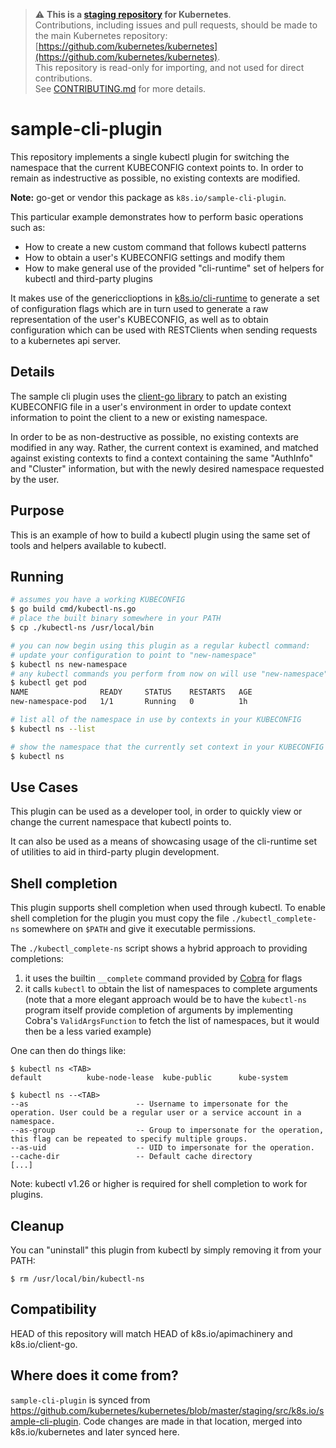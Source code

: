 > ⚠️ **This is a [staging repository](https://git.k8s.io/kubernetes/staging#external-repository-staging-area) for Kubernetes**.  
> Contributions, including issues and pull requests, should be made to the main Kubernetes repository: [https://github.com/kubernetes/kubernetes](https://github.com/kubernetes/kubernetes).  
> This repository is read-only for importing, and not used for direct contributions.  
> See [CONTRIBUTING.md](./CONTRIBUTING.md) for more details.

# sample-cli-plugin

This repository implements a single kubectl plugin for switching the namespace
that the current KUBECONFIG context points to. In order to remain as indestructive
as possible, no existing contexts are modified.

**Note:** go-get or vendor this package as `k8s.io/sample-cli-plugin`.

This particular example demonstrates how to perform basic operations such as:

* How to create a new custom command that follows kubectl patterns
* How to obtain a user's KUBECONFIG settings and modify them
* How to make general use of the provided "cli-runtime" set of helpers for kubectl and third-party plugins

It makes use of the genericclioptions in [k8s.io/cli-runtime](https://github.com/kubernetes/cli-runtime)
to generate a set of configuration flags which are in turn used to generate a raw representation of
the user's KUBECONFIG, as well as to obtain configuration which can be used with RESTClients when sending
requests to a kubernetes api server.

## Details

The sample cli plugin uses the [client-go library](https://github.com/kubernetes/client-go/tree/master/tools/clientcmd) to patch an existing KUBECONFIG file in a user's environment in order to update context information to point the client to a new or existing namespace.

In order to be as non-destructive as possible, no existing contexts are modified in any way. Rather, the current context is examined, and matched against existing contexts to find a context containing the same "AuthInfo" and "Cluster" information, but with the newly desired namespace requested by the user.

## Purpose

This is an example of how to build a kubectl plugin using the same set of tools and helpers available to kubectl.

## Running

```sh
# assumes you have a working KUBECONFIG
$ go build cmd/kubectl-ns.go
# place the built binary somewhere in your PATH
$ cp ./kubectl-ns /usr/local/bin

# you can now begin using this plugin as a regular kubectl command:
# update your configuration to point to "new-namespace"
$ kubectl ns new-namespace
# any kubectl commands you perform from now on will use "new-namespace"
$ kubectl get pod
NAME                READY     STATUS    RESTARTS   AGE
new-namespace-pod   1/1       Running   0          1h

# list all of the namespace in use by contexts in your KUBECONFIG
$ kubectl ns --list

# show the namespace that the currently set context in your KUBECONFIG points to
$ kubectl ns
```

## Use Cases

This plugin can be used as a developer tool, in order to quickly view or change the current namespace
that kubectl points to.

It can also be used as a means of showcasing usage of the cli-runtime set of utilities to aid in
third-party plugin development.

## Shell completion

This plugin supports shell completion when used through kubectl.  To enable shell completion for the plugin
you must copy the file `./kubectl_complete-ns` somewhere on `$PATH` and give it executable permissions.

The `./kubectl_complete-ns` script shows a hybrid approach to providing completions:
1. it uses the builtin `__complete` command provided by [Cobra](https://github.com/spf13/cobra) for flags
1. it calls `kubectl` to obtain the list of namespaces to complete arguments (note that a more elegant approach would be to have the `kubectl-ns` program itself provide completion of arguments by implementing Cobra's `ValidArgsFunction` to fetch the list of namespaces, but it would then be a less varied example)

One can then do things like:
```
$ kubectl ns <TAB>
default          kube-node-lease  kube-public      kube-system

$ kubectl ns --<TAB>
--as                        -- Username to impersonate for the operation. User could be a regular user or a service account in a namespace.
--as-group                  -- Group to impersonate for the operation, this flag can be repeated to specify multiple groups.
--as-uid                    -- UID to impersonate for the operation.
--cache-dir                 -- Default cache directory
[...]
```

Note: kubectl v1.26 or higher is required for shell completion to work for plugins.
## Cleanup

You can "uninstall" this plugin from kubectl by simply removing it from your PATH:

    $ rm /usr/local/bin/kubectl-ns

## Compatibility

HEAD of this repository will match HEAD of k8s.io/apimachinery and
k8s.io/client-go.

## Where does it come from?

`sample-cli-plugin` is synced from
https://github.com/kubernetes/kubernetes/blob/master/staging/src/k8s.io/sample-cli-plugin.
Code changes are made in that location, merged into k8s.io/kubernetes and
later synced here.

